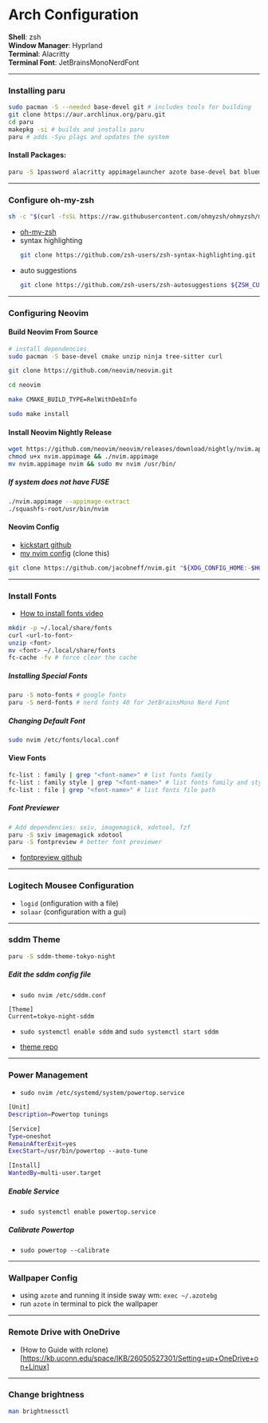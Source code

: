 # Arch Configuration

**Shell**: zsh  
**Window Manager**: Hyprland  
**Terminal**: Alacritty  
**Terminal Font**: JetBrainsMonoNerdFont  

---

### Installing paru
```sh
sudo pacman -S --needed base-devel git # includes tools for building
git clone https://aur.archlinux.org/paru.git
cd paru
makepkg -si # builds and installs paru
paru # adds -Syu plags and updates the system
```

#### Install Packages:
```sh
paru -S 1password alacritty appimagelauncher azote base-devel bat blueman bluez bluez-utils brightnessctl curl cmake cmatrix discord dunst eza ffmpeg firefox fuse fzf gcc grim hyprlang i2c-tools imagemagick iwd libinput logiops lolcat make man mosh mpv microsoft-edge-stable neofetch neovide nerd-fonts noto-fonts obsidian otf-font-awesome pavucontrol powertop python qt5-wayland qt5ct qt6-wayland qt6ct ranger ripgrep rofi-lbonn-wayland-git sddm sddm-theme-tokyo-night solaar starship swayidle swaylock syncthing tar thunar tldr tree-sitter unzip usbutils wl-clipboard wlroots wl-gammactl yazi zoxide zellij zsh zip
```

---

### Configure oh-my-zsh
```sh
sh -c "$(curl -fsSL https://raw.githubusercontent.com/ohmyzsh/ohmyzsh/master/tools/install.sh)"
```
* [oh-my-zsh](https://ohmyz.sh/)
* syntax highlighting
  ```sh
  git clone https://github.com/zsh-users/zsh-syntax-highlighting.git ${ZSH_CUSTOM:-~/.oh-my-zsh/custom}/plugins/zsh-syntax-highlighting
  ```
* auto suggestions
  ```sh
  git clone https://github.com/zsh-users/zsh-autosuggestions ${ZSH_CUSTOM:-~/.oh-my-zsh/custom}/plugins/zsh-autosuggestions
  ```

---

### Configuring Neovim

#### Build Neovim From Source

```sh
# install dependencies
sudo pacman -S base-devel cmake unzip ninja tree-sitter curl
```

```sh
git clone https://github.com/neovim/neovim.git
```

```sh
cd neovim
```

```sh
make CMAKE_BUILD_TYPE=RelWithDebInfo
```

```sh
sudo make install
```

#### Install Neovim Nightly Release

```sh
wget https://github.com/neovim/neovim/releases/download/nightly/nvim.appimage
chmod u+x nvim.appimage && ./nvim.appimage
mv nvim.appimage nvim && sudo mv nvim /usr/bin/
```

##### If system does not have FUSE
```sh
./nvim.appimage --appimage-extract
./squashfs-root/usr/bin/nvim
```

#### Neovim Config
* [kickstart github](https://github.com/nvim-lua/kickstart.nvim)
* [my nvim config](https://github.com/jacobneff/nvim) (clone this)
```sh
git clone https://github.com/jacobneff/nvim.git "${XDG_CONFIG_HOME:-$HOME/.config}"/nvim
```

---

### Install Fonts
* [How to install fonts video](https://www.youtube.com/watch?v=1RtLyPzbttA)
```sh
mkdir -p ~/.local/share/fonts
curl <url-to-font>
unzip <font>
mv <font> ~/.local/share/fonts
fc-cache -fv # force clear the cache
```

##### Installing Special Fonts
```sh
paru -S noto-fonts # google fonts
paru -S nerd-fonts # nerd fonts 40 for JetBrainsMono Nerd Font
```

##### Changing Default Font
```sh
sudo nvim /etc/fonts/local.conf
```  

#### View Fonts

```sh
fc-list : family | grep "<font-name>" # list fonts family
fc-list : family style | grep "<font-name>" # list fonts family and style
fc-list : file | grep "<font-name>" # list fonts file path
```

##### Font Previewer  
```sh
# Add dependencies: sxiv, imagemagick, xdotool, fzf
paru -S sxiv imagemagick xdotool
paru -S fontpreview # better font previewer
```
* [fontpreview github](https://github.com/sdushantha/fontpreview)

---

### Logitech Mousee Configuration

* `logid` (onfiguration with a file)
* `solaar` (configuration with a gui)

---

### sddm Theme

```sh
paru -S sddm-theme-tokyo-night
```

##### Edit the sddm config file

* `sudo nvim /etc/sddm.conf`

```
[Theme]
Current=tokyo-night-sddm
```

* `sudo systemctl enable sddm` and `sudo systemctl start sddm`

* [theme repo](https://github.com/rototrash/tokyo-night-sddm)

---

### Power Management
* `sudo nvim /etc/systemd/system/powertop.service`

```sh
[Unit]
Description=Powertop tunings

[Service]
Type=oneshot
RemainAfterExit=yes
ExecStart=/usr/bin/powertop --auto-tune

[Install]
WantedBy=multi-user.target
```

##### Enable Service
* `sudo systemctl enable powertop.service`

##### Calibrate Powertop
* `sudo powertop --calibrate`

---

### Wallpaper Config

* using `azote` and running it inside sway wm: `exec ~/.azotebg`
* run `azote` in terminal to pick the wallpaper

---

### Remote Drive with OneDrive

* (How to Guide with rclone)[https://kb.uconn.edu/space/IKB/26050527301/Setting+up+OneDrive+on+Linux]

---

### Change brightness
```sh
man brightnessctl
```
